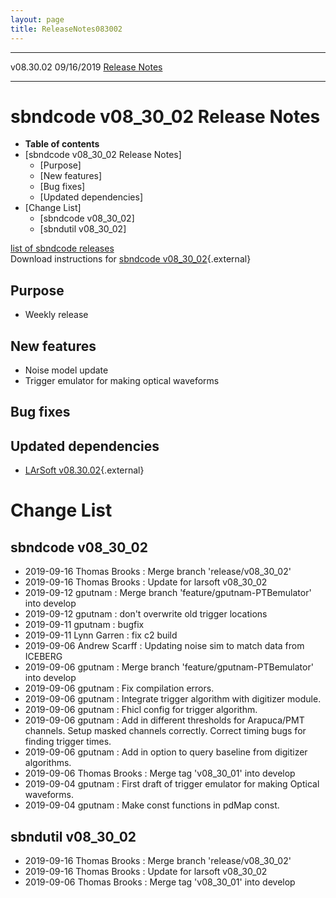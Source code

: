 ```yaml
---
layout: page
title: ReleaseNotes083002
---
```


  ----------- ------------ -- -- ------------------------------------------------------
  v08.30.02   09/16/2019         [Release Notes](ReleaseNotes083002.html)
  ----------- ------------ -- -- ------------------------------------------------------



sbndcode v08\_30\_02 Release Notes
======================================================================================

-   **Table of contents**
-   [sbndcode v08\_30\_02 Release
    Notes]
    -   [Purpose]
    -   [New features]
    -   [Bug fixes]
    -   [Updated dependencies]
-   [Change List]
    -   [sbndcode v08\_30\_02]
    -   [sbndutil v08\_30\_02]

[list of sbndcode
releases](List_of_SBND_code_releases.html)\
Download instructions for [sbndcode
v08\_30\_02](http://scisoft.fnal.gov/scisoft/bundles/sbnd/v08_30_02/sbndcode-v08_30_02.html){.external}



Purpose
----------------------------------

-   Weekly release



New features
--------------------------------------------

-   Noise model update
-   Trigger emulator for making optical waveforms



Bug fixes
--------------------------------------



Updated dependencies
------------------------------------------------------------

-   [LArSoft
    v08.30.02](https://cdcvs.fnal.gov/redmine/projects/larsoft/wiki/ReleaseNotes083002){.external}



Change List
==========================================



sbndcode v08\_30\_02
----------------------------------------------------------

-   2019-09-16 Thomas Brooks : Merge branch \'release/v08\_30\_02\'
-   2019-09-16 Thomas Brooks : Update for larsoft v08\_30\_02
-   2019-09-12 gputnam : Merge branch \'feature/gputnam-PTBemulator\'
    into develop
-   2019-09-12 gputnam : don\'t overwrite old trigger locations
-   2019-09-11 gputnam : bugfix
-   2019-09-11 Lynn Garren : fix c2 build
-   2019-09-06 Andrew Scarff : Updating noise sim to match data from
    ICEBERG
-   2019-09-06 gputnam : Merge branch \'feature/gputnam-PTBemulator\'
    into develop
-   2019-09-06 gputnam : Fix compilation errors.
-   2019-09-06 gputnam : Integrate trigger algorithm with digitizer
    module.
-   2019-09-06 gputnam : Fhicl config for trigger algorithm.
-   2019-09-06 gputnam : Add in different thresholds for Arapuca/PMT
    channels. Setup masked channels correctly. Correct timing bugs for
    finding trigger times.
-   2019-09-06 gputnam : Add in option to query baseline from digitizer
    algorithms.
-   2019-09-06 Thomas Brooks : Merge tag \'v08\_30\_01\' into develop
-   2019-09-04 gputnam : First draft of trigger emulator for making
    Optical waveforms.
-   2019-09-04 gputnam : Make const functions in pdMap const.



sbndutil v08\_30\_02
----------------------------------------------------------

-   2019-09-16 Thomas Brooks : Merge branch \'release/v08\_30\_02\'
-   2019-09-16 Thomas Brooks : Update for larsoft v08\_30\_02
-   2019-09-06 Thomas Brooks : Merge tag \'v08\_30\_01\' into develop
